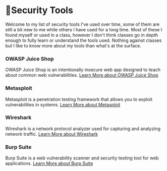 # 🧃Security Tools
Welcome to my list of security tools I've used over time, some of them are still a bit new to me while others I have used for a long time. Most of these I found myself or used in a class, however I don't think classes go in depth enough to fully learn or understand the tools used. Nothing against classes but I like to know more about my tools than what's at the surface.

### OWASP Juice Shop
OWASP Juice Shop is an intentionally insecure web app designed to teach about common web vulnerabilities.
[Learn More about OWASP Juice Shop](./OWASP_Juice_Shop.md)

### Metasploit
Metasploit is a penetration testing framework that allows you to exploit vulnerabilities in systems.
[Learn More about Metasploit](./Metasploit.md)

### Wireshark
Wireshark is a network protocol analyzer used for capturing and analyzing network traffic.
[Learn More about Wireshark](./Wireshark.md)

### Burp Suite
Burp Suite is a web vulnerability scanner and security testing tool for web applications.
[Learn More about Burp Suite](./Burp_Suite.md)
